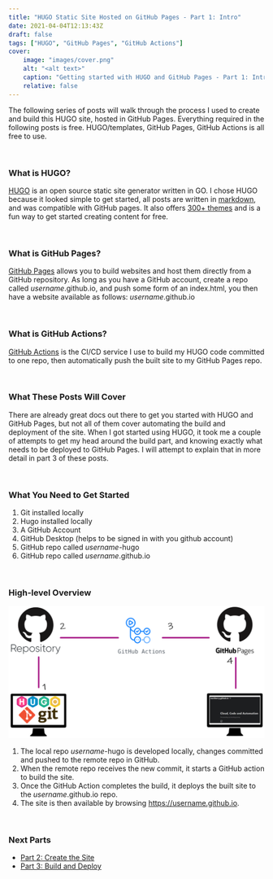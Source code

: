 ```yaml
---
title: "HUGO Static Site Hosted on GitHub Pages - Part 1: Intro"
date: 2021-04-04T12:13:43Z
draft: false
tags: ["HUGO", "GitHub Pages", "GitHub Actions"]
cover:
    image: "images/cover.png"
    alt: "<alt text>"
    caption: "Getting started with HUGO and GitHub Pages - Part 1: Intro"
    relative: false
---
```


The following series of posts will walk through the process I used to create and build this HUGO site, hosted in GitHub Pages. Everything required in the following posts is free. HUGO/templates, GitHub Pages, GitHub Actions is all free to use.

<br>

### What is HUGO?

[HUGO](https://gohugo.io/) is an open source static site generator written in GO. I chose HUGO because it looked simple to get started, all posts are written in [markdown](https://markkerry.github.io/posts/2021/02/markdown/), and was compatible with GitHub pages. It also offers [300+ themes](https://themes.gohugo.io/) and is a fun way to get started creating content for free.

<br>

### What is GitHub Pages?

[GitHub Pages](https://pages.github.com/) allows you to build websites and host them directly from a GitHub repository. As long as you have a GitHub account, create a repo called _username_.github.io, and push some form of an index.html, you then have a website available as follows: _username_.github.io

<br>

### What is GitHub Actions?

[GitHub Actions](https://docs.github.com/en/actions) is the CI/CD service I use to build my HUGO code committed to one repo, then automatically push the built site to my GitHub Pages repo.

<br>

### What These Posts Will Cover

There are already great docs out there to get you started with HUGO and GitHub Pages, but not all of them cover automating the build and deployment of the site. When I got started using HUGO, it took me a couple of attempts to get my head around the build part, and knowing exactly what needs to be deployed to GitHub Pages. I will attempt to explain that in more detail in part 3 of these posts.

<br>

### What You Need to Get Started

1. Git installed locally
2. Hugo installed locally
3. A GitHub Account
4. GitHub Desktop (helps to be signed in with you github account)
5. GitHub repo called _username_-hugo
6. GitHub repo called _username_.github.io

<br>

### High-level Overview

![hugo-ghpages](images/hugo-ghpages.png)

1. The local repo _username_-hugo is developed locally, changes committed and pushed to the remote repo in GitHub.
2. When the remote repo receives the new commit, it starts a GitHub action to build the site.
3. Once the GitHub Action completes the build, it deploys the built site to the _username_.github.io repo.
4. The site is then available by browsing https://username.github.io.

<br>

### Next Parts

* [Part 2: Create the Site](https://markkerry.github.io/posts/2021/04/hugo-and-github-pages-part2/)
* [Part 3: Build and Deploy](https://markkerry.github.io/posts/2021/04/hugo-and-github-pages-part3/)
